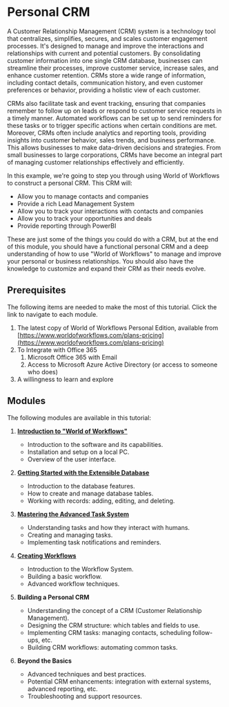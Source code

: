 
# Personal CRM

A Customer Relationship Management (CRM) system is a technology tool that centralizes, simplifies, secures, and scales customer engagement processes. It's designed to manage and improve the interactions and relationships with current and potential customers. By consolidating customer information into one single CRM database, businesses can streamline their processes, improve customer service, increase sales, and enhance customer retention. CRMs store a wide range of information, including contact details, communication history, and even customer preferences or behavior, providing a holistic view of each customer.

CRMs also facilitate task and event tracking, ensuring that companies remember to follow up on leads or respond to customer service requests in a timely manner. Automated workflows can be set up to send reminders for these tasks or to trigger specific actions when certain conditions are met. Moreover, CRMs often include analytics and reporting tools, providing insights into customer behavior, sales trends, and business performance. This allows businesses to make data-driven decisions and strategies. From small businesses to large corporations, CRMs have become an integral part of managing customer relationships effectively and efficiently.

In this example, we're going to step you through using World of Workflows to construct a personal CRM. This CRM will:

- Allow you to manage contacts and companies
- Provide a rich Lead Management System
- Allow you to track your interactions with contacts and companies
- Allow you to track your opportunities and deals
- Provide reporting through PowerBI

These are just some of the things you could do with a CRM, but at the end of this module, you should have a functional personal CRM and a deep understanding of how to use "World of Workflows" to manage and improve your personal or business relationships. You should also have the knowledge to customize and expand their CRM as their needs evolve.

## Prerequisites
The following items are needed to make the most of this tutorial. Click the link to navigate to each module.

1. The latest copy of World of Workflows Personal Edition, available from [https://www.worldofworkflows.com/plans-pricing](https://www.worldofworkflows.com/plans-pricing)
2. To Integrate with Office 365
   1. Microsoft Office 365 with Email
   2. Access to Microsoft Azure Active Directory (or access to someone who does)
3. A willingness to learn and explore

## Modules
The following modules are available in this tutorial:

1. **[Introduction to "World of Workflows"](../common//module1-intro.md)**
   - Introduction to the software and its capabilities.
   - Installation and setup on a local PC.
   - Overview of the user interface.

2. **[Getting Started with the Extensible Database](../common/module2-database.html)**
   - Introduction to the database features.
   - How to create and manage database tables.
   - Working with records: adding, editing, and deleting.

3. **[Mastering the Advanced Task System](../common/module3-tasksystem.md)**
   - Understanding tasks and how they interact with humans.
   - Creating and managing tasks.
   - Implementing task notifications and reminders.

4. **[Creating Workflows](../common/module4-workflows.md)**
   - Introduction to the Workflow System.
   - Building a basic workflow.
   - Advanced workflow techniques.

5. **Building a Personal CRM**
   - Understanding the concept of a CRM (Customer Relationship Management).
   - Designing the CRM structure: which tables and fields to use.
   - Implementing CRM tasks: managing contacts, scheduling follow-ups, etc.
   - Building CRM workflows: automating common tasks.

6. **Beyond the Basics**
   - Advanced techniques and best practices.
   - Potential CRM enhancements: integration with external systems, advanced reporting, etc.
   - Troubleshooting and support resources.
